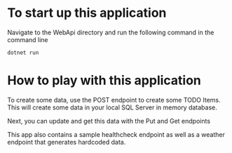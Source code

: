 # To start up this application

Navigate to the WebApi directory and run the following command in the command line

```dotnet run```



# How to play with this application

To create some data, use the POST endpoint to create some TODO Items. This will create some data in your local SQL Server in memory database.

Next, you can update and get this data with the Put and Get endpoints

This app also contains a sample healthcheck endpoint as well as a weather endpoint that generates hardcoded data.
